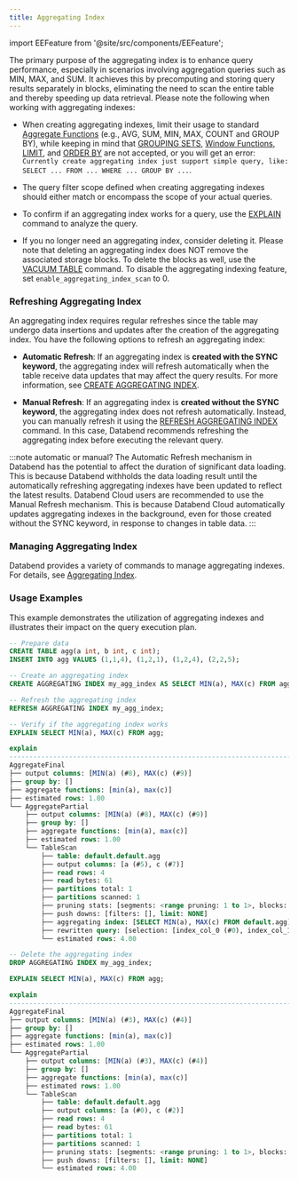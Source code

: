 ```yaml
---
title: Aggregating Index
---
```

import EEFeature from '@site/src/components/EEFeature';

<EEFeature featureName='AGGREGATING INDEX'/>

The primary purpose of the aggregating index is to enhance query performance, especially in scenarios involving aggregation queries such as MIN, MAX, and SUM. It achieves this by precomputing and storing query results separately in blocks, eliminating the need to scan the entire table and thereby speeding up data retrieval. Please note the following when working with aggregating indexes:

- When creating aggregating indexes, limit their usage to standard [Aggregate Functions](/sql/sql-functions/aggregate-functions/) (e.g., AVG, SUM, MIN, MAX, COUNT and GROUP BY), while keeping in mind that [GROUPING SETS](../54-query/01-groupby/group-by-grouping-sets.md), [Window Functions](/sql/sql-functions/window-functions/), [LIMIT](/sql/sql-commands/query-syntax/query-select#limit-clause), and [ORDER BY](/sql/sql-commands/query-syntax/query-select#order-by-clause) are not accepted, or you will get an error: `Currently create aggregating index just support simple query, like: SELECT ... FROM ... WHERE ... GROUP BY ...`.

- The query filter scope defined when creating aggregating indexes should either match or encompass the scope of your actual queries.

- To confirm if an aggregating index works for a query, use the [EXPLAIN](/sql/sql-commands/explain-cmds/explain) command to analyze the query.

- If you no longer need an aggregating index, consider deleting it. Please note that deleting an aggregating index does NOT remove the associated storage blocks. To delete the blocks as well, use the [VACUUM TABLE](/sql/sql-commands/ddl/table/vacuum-table) command. To disable the aggregating indexing feature, set `enable_aggregating_index_scan` to 0.

### Refreshing Aggregating Index

An aggregating index requires regular refreshes since the table may undergo data insertions and updates after the creation of the aggregating index. You have the following options to refresh an aggregating index:

- **Automatic Refresh**: If an aggregating index is **created with the SYNC keyword**, the aggregating index will refresh automatically when the table receive data updates that may affect the query results. For more information, see [CREATE AGGREGATING INDEX](/sql/sql-commands/ddl/aggregating-index/create-aggregating-index).

- **Manual Refresh**: If an aggregating index is **created without the SYNC keyword**, the aggregating index does not refresh automatically. Instead, you can manually refresh it using the [REFRESH AGGREGATING INDEX](/sql/sql-commands/ddl/aggregating-index/refresh-aggregating-index) command. In this case, Databend recommends refreshing the aggregating index before executing the relevant query.

:::note automatic or manual?
The Automatic Refresh mechanism in Databend has the potential to affect the duration of significant data loading. This is because Databend withholds the data loading result until the automatically refreshing aggregating indexes have been updated to reflect the latest results. Databend Cloud users are recommended to use the Manual Refresh mechanism. This is because Databend Cloud automatically updates aggregating indexes in the background, even for those created without the SYNC keyword, in response to changes in table data.
:::

### Managing Aggregating Index

Databend provides a variety of commands to manage aggregating indexes. For details, see [Aggregating Index](/sql/sql-commands/ddl/aggregating-index/).

### Usage Examples

This example demonstrates the utilization of aggregating indexes and illustrates their impact on the query execution plan.

```sql
-- Prepare data
CREATE TABLE agg(a int, b int, c int);
INSERT INTO agg VALUES (1,1,4), (1,2,1), (1,2,4), (2,2,5);

-- Create an aggregating index
CREATE AGGREGATING INDEX my_agg_index AS SELECT MIN(a), MAX(c) FROM agg;

-- Refresh the aggregating index
REFRESH AGGREGATING INDEX my_agg_index;

-- Verify if the aggregating index works
EXPLAIN SELECT MIN(a), MAX(c) FROM agg;

explain                                                                                                               |
----------------------------------------------------------------------------------------------------------------------+
AggregateFinal                                                                                                        |
├── output columns: [MIN(a) (#8), MAX(c) (#9)]                                                                        |
├── group by: []                                                                                                      |
├── aggregate functions: [min(a), max(c)]                                                                             |
├── estimated rows: 1.00                                                                                              |
└── AggregatePartial                                                                                                  |
    ├── output columns: [MIN(a) (#8), MAX(c) (#9)]                                                                    |
    ├── group by: []                                                                                                  |
    ├── aggregate functions: [min(a), max(c)]                                                                         |
    ├── estimated rows: 1.00                                                                                          |
    └── TableScan                                                                                                     |
        ├── table: default.default.agg                                                                                |
        ├── output columns: [a (#5), c (#7)]                                                                          |
        ├── read rows: 4                                                                                              |
        ├── read bytes: 61                                                                                            |
        ├── partitions total: 1                                                                                       |
        ├── partitions scanned: 1                                                                                     |
        ├── pruning stats: [segments: <range pruning: 1 to 1>, blocks: <range pruning: 1 to 1, bloom pruning: 0 to 0>]|
        ├── push downs: [filters: [], limit: NONE]                                                                    |
        ├── aggregating index: [SELECT MIN(a), MAX(c) FROM default.agg]                                               |
        ├── rewritten query: [selection: [index_col_0 (#0), index_col_1 (#1)]]                                        |
        └── estimated rows: 4.00                                                                                      |

-- Delete the aggregating index
DROP AGGREGATING INDEX my_agg_index;

EXPLAIN SELECT MIN(a), MAX(c) FROM agg;

explain                                                                                                               |
----------------------------------------------------------------------------------------------------------------------+
AggregateFinal                                                                                                        |
├── output columns: [MIN(a) (#3), MAX(c) (#4)]                                                                        |
├── group by: []                                                                                                      |
├── aggregate functions: [min(a), max(c)]                                                                             |
├── estimated rows: 1.00                                                                                              |
└── AggregatePartial                                                                                                  |
    ├── output columns: [MIN(a) (#3), MAX(c) (#4)]                                                                    |
    ├── group by: []                                                                                                  |
    ├── aggregate functions: [min(a), max(c)]                                                                         |
    ├── estimated rows: 1.00                                                                                          |
    └── TableScan                                                                                                     |
        ├── table: default.default.agg                                                                                |
        ├── output columns: [a (#0), c (#2)]                                                                          |
        ├── read rows: 4                                                                                              |
        ├── read bytes: 61                                                                                            |
        ├── partitions total: 1                                                                                       |
        ├── partitions scanned: 1                                                                                     |
        ├── pruning stats: [segments: <range pruning: 1 to 1>, blocks: <range pruning: 1 to 1, bloom pruning: 0 to 0>]|
        ├── push downs: [filters: [], limit: NONE]                                                                    |
        └── estimated rows: 4.00                                                                                      |
```